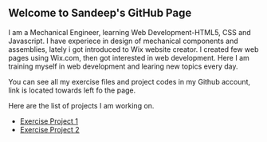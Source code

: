 ## Welcome to Sandeep's GitHub Page

I am a Mechanical Engineer, learning Web Development-HTML5, CSS and Javascript.
I have experiece in design of mechanical components and assemblies, lately i got introduced to Wix website creator.
I created few web pages using Wix.com, then got interested in web development.
Here I am training myself in web development and learing new topics every day.

You can see all my exercise files and project codes in my Github account, link is located towards left fo the page.

Here are the list of projects I am working on.
- [Exercise Project 1](https://sandeepkumarvenkatesh.github.io/exercise.project1/)
- [Exercise Project 2](https://sandeepkumarvenkatesh.github.io/exercise.project2/)

<!-- You can use the [editor on GitHub](https://github.com/sandeepkumarvenkatesh/Web.Development/edit/gh-pages/index.md) to maintain and preview the content for your website in Markdown files.

Whenever you commit to this repository, GitHub Pages will run [Jekyll](https://jekyllrb.com/) to rebuild the pages in your site, from the content in your Markdown files.

### Markdown

Markdown is a lightweight and easy-to-use syntax for styling your writing. It includes conventions for

```markdown
Syntax highlighted code block

# Header 1
## Header 2
### Header 3

- Bulleted
- List

1. Numbered
2. List

**Bold** and _Italic_ and `Code` text

[Link](url) and ![Image](src)
```

For more details see [Basic writing and formatting syntax](https://docs.github.com/en/github/writing-on-github/getting-started-with-writing-and-formatting-on-github/basic-writing-and-formatting-syntax).

### Jekyll Themes

Your Pages site will use the layout and styles from the Jekyll theme you have selected in your [repository settings](https://github.com/sandeepkumarvenkatesh/Web.Development/settings/pages). The name of this theme is saved in the Jekyll `_config.yml` configuration file.

### Support or Contact

Having trouble with Pages? Check out our [documentation](https://docs.github.com/categories/github-pages-basics/) or [contact support](https://support.github.com/contact) and we’ll help you sort it out.-->
